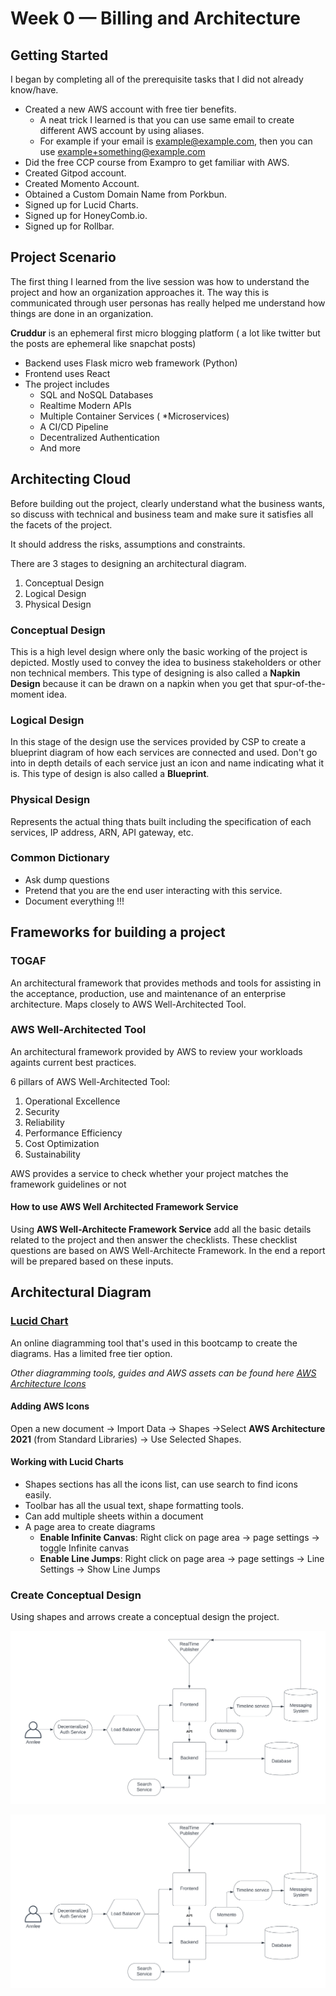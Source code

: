 # Week 0 — Billing and Architecture

## **Getting Started**

I began by completing all of the prerequisite tasks that I did not already know/have.

- Created a new AWS account with free tier benefits.
  - A neat trick I learned is that you can use same email to create different AWS account by using aliases.
  - For example if your email is example@example.com, then you can use example+something@example.com
- Did the free CCP course from Exampro to get familiar with AWS.
- Created Gitpod account.
- Created Momento Account.
- Obtained a Custom Domain Name from Porkbun.
- Signed up for Lucid Charts.
- Signed up for HoneyComb.io.
- Signed up for Rollbar.

## Project Scenario

The first thing I learned from the live session was how to understand the project and how an organization approaches it.
The way this is communicated through user personas has really helped me understand how things are done in an organization.

**Cruddur** is an ephemeral first micro blogging platform ( a lot like twitter but the posts are ephemeral like snapchat posts)

- Backend uses Flask micro web framework (Python)
- Frontend uses React
- The project includes
  - SQL and NoSQL Databases
  - Realtime Modern APIs
  - Multiple Container Services ( *Microservices)
  - A CI/CD Pipeline
  - Decentralized Authentication
  - And more

## Architecting Cloud

Before building out the project, clearly understand what the business wants, so discuss with technical and business team and make sure it satisfies all the facets of the project.

It should address the risks, assumptions and constraints.

There are 3 stages to designing an architectural diagram.

1. Conceptual Design
2. Logical Design
3. Physical Design

### Conceptual Design

This is a high level design where only the basic working of the project is depicted. Mostly used to convey the idea to business stakeholders or other non technical members. This type of designing is also called a **Napkin Design** because it can be drawn on a napkin when you get that spur-of-the-moment idea.

### Logical Design

In this stage of the design use the services provided by CSP to create a blueprint diagram of how each services are connected and used. Don't go into in depth details of each service just an icon and name indicating what it is. This type of design is also called a **Blueprint**.

### Physical Design

Represents the actual thing thats built including the specification of each services, IP address, ARN, API gateway, etc.

### Common Dictionary

- Ask dump questions
- Pretend that you are the end user interacting with this service.
- Document everything !!!

## Frameworks for building a project

### TOGAF

An architectural framework that provides methods and tools for assisting in the acceptance, production, use and maintenance of an enterprise architecture. Maps closely to AWS Well-Architected Tool.

### AWS Well-Architected Tool

An architectural framework provided by AWS to review your workloads againts current best practices.  

6 pillars of AWS Well-Architected Tool:

1. Operational Excellence
2. Security
3. Reliability
4. Performance Efficiency
5. Cost Optimization
6. Sustainability

AWS provides a service to check whether your project matches the framework guidelines or not

#### How to use AWS Well Architected Framework Service

Using **AWS Well-Architecte Framework Service** add all the basic details related to the project and then answer the checklists. These checklist questions are based on AWS Well-Architecte Framework. In the end a report will be prepared based on these inputs.

## Architectural Diagram

### [Lucid Chart](https://lucid.app/)

An online diagramming tool that's used in this bootcamp to create the diagrams. Has a limited free tier option.

_Other diagramming tools, guides and AWS assets can be found here [AWS Architecture Icons](https://aws.amazon.com/architecture/icons/)_

#### Adding AWS Icons

Open a new document -> Import Data -> Shapes ->Select **AWS Architecture 2021** (from Standard Libraries) -> Use Selected Shapes.

#### Working with Lucid Charts

- Shapes sections has all the icons list, can use search to find icons easily.
- Toolbar has all the usual text, shape formatting tools.
- Can add multiple sheets within a document
- A page area to create diagrams
  - **Enable Infinite Canvas**:  Right click on page area -> page settings -> toggle Infinite canvas
  - **Enable Line Jumps**:   Right click on page area -> page settings -> Line Settings -> Show Line Jumps

### Create Conceptual Design

Using shapes and arrows create a conceptual design the project.  

![Alt text](week0_media/Cruddur%20-%20Conceptual%20Diagram.png)

<p align='center'><img src='https://github.com/annleefores/aws-bootcamp-cruddur-2023/blob/main/journal/week0_media/Cruddur%20-%20Conceptual%20Diagram.png'></p>


